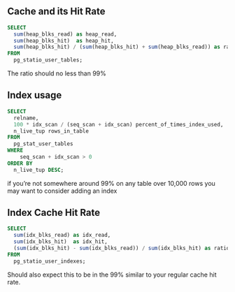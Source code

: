## Cache and its Hit Rate

```sql
SELECT
  sum(heap_blks_read) as heap_read,
  sum(heap_blks_hit)  as heap_hit,
  sum(heap_blks_hit) / (sum(heap_blks_hit) + sum(heap_blks_read)) as ratio
FROM
  pg_statio_user_tables;
```

The ratio should no less than 99%

## Index usage
```sql
SELECT
  relname,
  100 * idx_scan / (seq_scan + idx_scan) percent_of_times_index_used,
  n_live_tup rows_in_table
FROM
  pg_stat_user_tables
WHERE
    seq_scan + idx_scan > 0
ORDER BY
  n_live_tup DESC;
```

if you’re not somewhere around 99% on any table over 10,000 rows you may want to consider adding an index

## Index Cache Hit Rate

```sql
SELECT
  sum(idx_blks_read) as idx_read,
  sum(idx_blks_hit)  as idx_hit,
  (sum(idx_blks_hit) - sum(idx_blks_read)) / sum(idx_blks_hit) as ratio
FROM
  pg_statio_user_indexes;
```

Should also expect this to be in the 99% similar to your regular cache hit rate.
